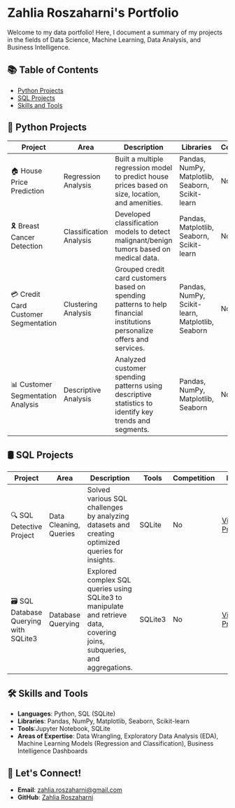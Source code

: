 # Zahlia Roszaharni's Portfolio

Welcome to my data portfolio! Here, I document a summary of my projects in the fields of Data Science, Machine Learning, Data Analysis, and Business Intelligence.

## 📚 Table of Contents

- [Python Projects](#python-projects)
- [SQL Projects](#sql-projects)
- [Skills and Tools](#skills-and-tools)
  
## 🐍 Python Projects

| Project                                  | Area                   | Description                                                                                                                                           | Libraries                                                       | Competition | Link            |
|------------------------------------------|------------------------|-------------------------------------------------------------------------------------------------------------------------------------------------------|-----------------------------------------------------------------|-------------|-----------------|
| 🏠 House Price Prediction                | Regression Analysis    | Built a multiple regression model to predict house prices based on size, location, and amenities.                                                     | Pandas, NumPy, Matplotlib, Seaborn, Scikit-learn               | No          | [View Project](https://github.com/your-username/house-price-prediction) |
| 🎗️ Breast Cancer Detection              | Classification Analysis| Developed classification models to detect malignant/benign tumors based on medical data.                                                              | Pandas, Matplotlib, Seaborn, Scikit-learn                       | No          | [View Project](https://github.com/your-username/breast-cancer-detection) |
| 💳 Credit Card Customer Segmentation     | Clustering Analysis    | Grouped credit card customers based on spending patterns to help financial institutions personalize offers and services.                              | Pandas, NumPy, Scikit-learn, Matplotlib, Seaborn               | No          | [View Project](https://github.com/your-username/credit-card-segmentation) |
| 📊 Customer Segmentation Analysis       | Descriptive Analysis   | Analyzed customer spending patterns using descriptive statistics to identify key trends and segments.                                                  | Pandas, NumPy, Matplotlib, Seaborn                             | No          | [View Project](https://github.com/your-username/customer-segmentation) |

## 🛢️ SQL Projects

| Project                              | Area                     | Description                                                                                   | Tools   | Competition | Link            |
|--------------------------------------|--------------------------|-----------------------------------------------------------------------------------------------|---------|-------------|-----------------|
| 🔍 SQL Detective Project            | Data Cleaning, Queries   | Solved various SQL challenges by analyzing datasets and creating optimized queries for insights. | SQLite  | No          | [View Project](https://github.com/your-username/sql-detective) |
| 🗃️ SQL Database Querying with SQLite3| Database Querying         | Explored complex SQL queries using SQLite3 to manipulate and retrieve data, covering joins, subqueries, and aggregations. | SQLite3 | No          | [View Project](https://github.com/your-username/sql-database-querying) |


## 🛠️ Skills and Tools

- **Languages**: Python, SQL (SQLite)
- **Libraries**: Pandas, NumPy, Matplotlib, Seaborn, Scikit-learn
- **Tools**:Jupyter Notebook, SQLite
- **Areas of Expertise**: Data Wrangling, Exploratory Data Analysis (EDA), Machine Learning Models (Regression and Classification), Business Intelligence Dashboards


## 📧 Let's Connect!

- **Email**: [zahlia.roszaharni@gmail.com](mailto:zahlia.roszaharni@gmail.com)
- **GitHub**: [Zahlia Roszaharni](https://github.com/zahlia85)

